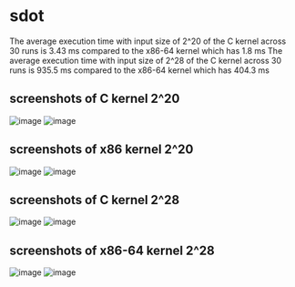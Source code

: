 # sdot
The average execution time with input size of 2^20 of the C kernel across 30 runs is 3.43 ms compared to the x86-64 kernel which has 1.8 ms
The average execution time with input size of 2^28 of the C kernel across 30 runs is 935.5 ms compared to the x86-64 kernel which has 404.3 ms

## screenshots of C kernel 2^20
![image](https://github.com/noside1/sdot/assets/108528279/7e6e3067-09e7-42a4-b951-adb129675085)
![image](https://github.com/noside1/sdot/assets/108528279/66a75151-d9da-4165-97a5-792efa527b2a)

## screenshots of x86 kernel 2^20
![image](https://github.com/noside1/sdot/assets/108528279/04f56235-7d23-4d0c-8a65-294182a08e54)
![image](https://github.com/noside1/sdot/assets/108528279/fa3fb29c-3650-45c2-882f-95c4f951beb6)

## screenshots of C kernel 2^28
![image](https://github.com/noside1/sdot/assets/108528279/d242cb17-78cc-478b-a84c-44594de610d5)
![image](https://github.com/noside1/sdot/assets/108528279/9c757ef5-c826-4fd0-9c82-d3bccc2c2bbc)

## screenshots of x86-64 kernel 2^28
![image](https://github.com/noside1/sdot/assets/108528279/c72f783b-8f97-4cee-ae36-afce9f611a02)
![image](https://github.com/noside1/sdot/assets/108528279/59284a4c-2dfe-4027-81dd-30c59e79e388)



